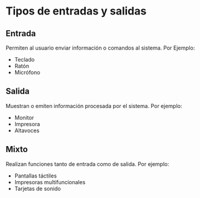 # Tipos de entradas y salidas

## Entrada
Permiten al usuario enviar información o comandos al sistema. Por Ejemplo: 
- Teclado
- Ratón
- Micrófono

## Salida
Muestran o emiten información procesada por el sistema. Por ejemplo:
- Monitor
- Impresora
- Altavoces

## Mixto 
Realizan funciones tanto de entrada como de salida. Por ejemplo:
- Pantallas táctiles
- Impresoras multifuncionales
- Tarjetas de sonido

